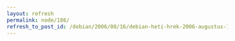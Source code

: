 ```yaml
---
layout: refresh
permalink: node/186/
refresh_to_post_id: /debian/2006/08/16/debian-heti-hrek-2006-augustus-15
---
```


